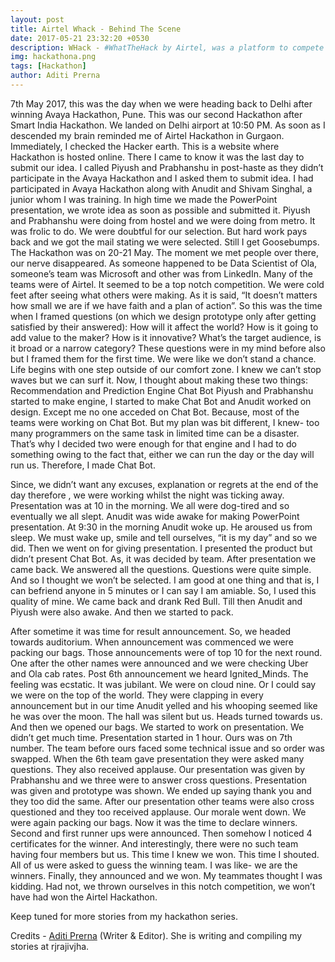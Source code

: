 ```yaml
---
layout: post
title: Airtel Whack - Behind The Scene
date: 2017-05-21 23:32:20 +0530
description: WHack - #WhatTheHack by Airtel, was a platform to compete in developing innovative solutions & solving real problems, which better the lives of millions.
img: hackathona.png 
tags: [Hackathon]
author: Aditi Prerna
---
```


7th May 2017, this was the day when we were heading back to Delhi after winning Avaya Hackathon, Pune. This was our second Hackathon after Smart India Hackathon. We landed on Delhi airport at 10:50 PM. As soon as I descended my brain reminded me of Airtel Hackathon in Gurgaon. Immediately, I checked the Hacker earth. This is a website where Hackathon is hosted online. There I came to know it was the last day to submit our idea. I called Piyush and Prabhanshu in post-haste as they didn’t participate in the Avaya Hackathon and I asked them to submit idea. I had participated in Avaya Hackathon along with Anudit and Shivam Singhal, a junior whom I was training.
In high time we made the PowerPoint presentation, we wrote idea as soon as possible and submitted it. Piyush and Prabhanshu were doing from hostel and we were doing from metro. It was frolic to do. We were doubtful for our selection. But hard work pays back and we got the mail stating we were selected. Still I get Goosebumps. 
The Hackathon was on 20-21 May. The moment we met people over there, our nerve disappeared. As someone happened to be Data Scientist of Ola, someone’s team was Microsoft and other was from LinkedIn. Many of the teams were of Airtel. It seemed to be a top notch competition. We were cold feet after seeing what others were making. As it is said, “It doesn’t matters how small we are if we have faith and a plan of action”. So this was the time when I framed questions (on which we design prototype only after getting satisfied by their answered):
How will it affect the world?
How is it going to add value to the maker?
How is it innovative?
What’s the target audience, is it broad or a narrow category?
These questions were in my mind before also but I framed them for the first time. We were like we don’t stand a chance. Life begins with one step outside of our comfort zone. I knew we can’t stop waves but we can surf it. Now, I thought about making these two things:
Recommendation and Prediction Engine
Chat Bot
Piyush and Prabhanshu started to make engine, I started to make Chat Bot and Anudit worked on design. Except me no one acceded on Chat Bot. Because, most of the teams were working on Chat Bot. But my plan was bit different, I knew- too many programmers on the same task in limited time can be a disaster. That’s why I decided two were enough for that engine and I had to do something owing to the fact that, either we can run the day or the day will run us. Therefore, I made Chat Bot. 

Since, we didn’t want any excuses, explanation or regrets at the end of the day therefore , we were working whilst the night was ticking away. Presentation was at 10 in the morning. We all were dog-tired and so eventually we all slept. Anudit was wide awake for making PowerPoint presentation. At 9:30 in the morning Anudit woke up. He aroused us from sleep. We must wake up, smile and tell ourselves, “it is my day” and so we did. Then we went on for giving presentation. I presented the product but didn’t present Chat Bot. As, it was decided by team. After presentation we came back. We answered all the questions. Questions were quite simple. And so I thought we won’t be selected. I am good at one thing and that is, I can befriend anyone in 5 minutes or I can say I am amiable. So, I used this quality of mine. We came back and drank Red Bull. Till then Anudit and Piyush were also awake. And then we started to pack. 

After sometime it was time for result announcement. So, we headed towards auditorium. When announcement was commenced we were packing our bags. Those announcements were of top 10 for the next round.
One after the other names were announced and we were checking Uber and Ola cab rates. Post 6th announcement we heard Ignited_Minds. The feeling was ecstatic. It was jubilant. We were on cloud nine. Or I could say we were on the top of the world. They were clapping in every announcement but in our time Anudit yelled and his whooping seemed like he was over the moon. The hall was silent but us. Heads turned towards us. And then we opened our bags. We started to work on presentation. We didn’t get much time. Presentation started in 1 hour.  Ours was on 7th number. The team before ours faced some technical issue and so order was swapped. When the 6th team gave presentation they were asked many questions. They also received applause. Our presentation was given by Prabhanshu and we three were to answer cross questions. Presentation was given and prototype was shown. We ended up saying thank you and they too did the same. After our presentation other teams were also cross questioned and they too received applause. Our morale went down. We were again packing our bags. Now it was the time to declare winners. Second and first runner ups were announced. Then somehow I noticed 4 certificates for the winner. And interestingly, there were no such team having four members but us. This time I knew we won. This time I shouted. All of us were asked to guess the winning team. I was like- we are the winners. Finally, they announced and we won. My teammates thought I was kidding. Had not, we thrown ourselves in this notch competition, we won’t have had won the Airtel Hackathon.
 
 Keep tuned for more stories from my hackathon series.

Credits - [Aditi Prerna][aditi-prerna] (Writer & Editor). She is writing and compiling my stories at rjrajivjha.

[aditi-prerna]: http://www.prernadt.blogspot.com/
